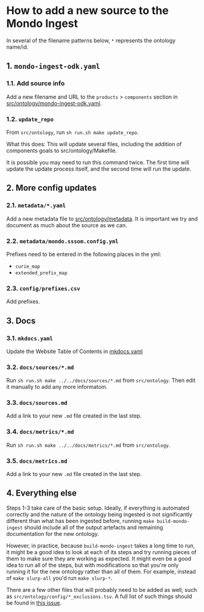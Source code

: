 # How to add a new source to the Mondo Ingest
In several of the filename patterns below, `*` represents the ontology name/id.

## 1. `mondo-ingest-odk.yaml`
### 1.1. Add source info
Add a new filename and URL to the `products` > `components` section in [src/ontology/mondo-ingest-odk.yaml](https://github.com/monarch-initiative/mondo-ingest/blob/main/src/ontology/mondo-ingest-odk.yaml).

### 1.2. `update_repo`
From `src/ontology`, run `sh run.sh make update_repo`.

What this does: This will update several files, including the addition of components goals to src/ontology/Makefile.

It is possible you may need to run this command twice. The first time will update the update process itself, and the 
second time will run the update.

## 2. More config updates
### 2.1. `metadata/*.yaml`
Add a new metadata file to [src/ontology/metadata](https://github.com/monarch-initiative/mondo-ingest/blob/main/src/ontology/metadata). It is important we try and document as much about the source as we can.

### 2.2. `metadata/mondo.sssom.config.yml`
Prefixes need to be entered in the following places in the yml:
- `curie_map`
- `extended_prefix_map`

### 2.3. `config/prefixes.csv`
Add prefixes.

## 3. Docs 
### 3.1. `mkdocs.yaml`
Update the Website Table of Contents in [mkdocs.yaml](https://github.com/monarch-initiative/mondo-ingest/blob/main/mkdocs.yaml)

### 3.2. `docs/sources/*.md`
Run `sh run.sh make ../../docs/sources/*.md` from `src/ontology`. Then edit it manually to add any more informatoin.

### 3.3. `docs/sources.md`
Add a link to your new `.md` file created in the last step.

### 3.4. `docs/metrics/*.md`
Run `sh run.sh make ../../docs/metrics/*.md` from `src/ontology`.

### 3.5. `docs/metrics.md`
Add a link to your new `.md` file created in the last step.

## 4. Everything else
Steps 1-3 take care of the basic setup. Ideally, if everything is automated correctly and the nature of the ontology 
being ingested is not significantly different than what has been ingested before, running `make build-mondo-ingest` 
should include all of the output artefacts and remaining documentation for the new ontology.

However, in practice, because `build-mondo-ingest` takes a long time to run, it might be a good idea to look at each of 
its steps and try running pieces of them to make sure they are working as expected. It might even be a good idea to run 
all of the steps, but with modifications so that you're only running it for the new ontology rather than all of them. 
For example, instead of `make slurp-all` you'd run `make slurp-*`.

There are a few other files that will probably need to be added as well, such as `src/ontology/config/*_exclusions.tsv`.
A full list of such things should be found in [this issue](https://github.com/monarch-initiative/mondo-ingest/issues/2).